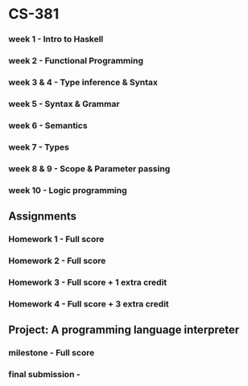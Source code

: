 # CS-381

### week 1 - Intro to Haskell
### week 2 - Functional Programming
### week 3 & 4 - Type inference & Syntax
### week 5 - Syntax & Grammar
### week 6 - Semantics
### week 7 - Types 
### week 8 & 9 - Scope & Parameter passing
### week 10 - Logic programming

## Assignments
### Homework 1 - Full score
### Homework 2 - Full score
### Homework 3 - Full score + 1 extra credit
### Homework 4 - Full score + 3 extra credit

## Project: A programming language interpreter
### milestone - Full score
### final submission -

